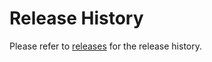 # Release History

Please refer to [releases](https://github.com/hashicorp/packer-plugin-vmware/releases) for the release history.
